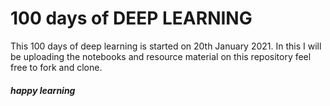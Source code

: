 # 100 days of DEEP LEARNING

This 100 days of deep learning is started on 20th January 2021. 
In this I will be uploading the notebooks and resource material on this repository feel free to fork and clone.


##### happy learning